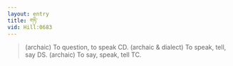 ```yaml
---
layout: entry
title: གཏི་
vid: Hill:0683
---
```

> (archaic) To question, to speak CD\. (archaic & dialect) To speak, tell, say DS\. (archaic) To say, speak, tell TC\.


